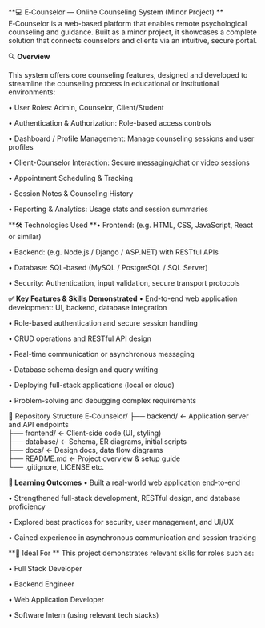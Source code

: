 **💻 E‑Counselor — Online Counseling System (Minor Project)
**
E‑Counselor is a web-based platform that enables remote psychological counseling and guidance. Built as a minor project, it showcases a complete solution that connects counselors and clients via an intuitive, secure portal.

🔍 **Overview**

This system offers core counseling features, designed and developed to streamline the counseling process in educational or institutional environments:

• User Roles: Admin, Counselor, Client/Student

• Authentication & Authorization: Role-based access controls

• Dashboard / Profile Management: Manage counseling sessions and user profiles

• Client-Counselor Interaction: Secure messaging/chat or video sessions

• Appointment Scheduling & Tracking

• Session Notes & Counseling History

• Reporting & Analytics: Usage stats and session summaries

**🛠️ Technologies Used
**• Frontend: (e.g. HTML, CSS, JavaScript, React or similar)

• Backend: (e.g. Node.js / Django / ASP.NET) with RESTful APIs

• Database: SQL-based (MySQL / PostgreSQL / SQL Server)

• Security: Authentication, input validation, secure transport protocols

**✅ Key Features & Skills Demonstrated**
• End-to-end web application development: UI, backend, database integration

• Role-based authentication and secure session handling

• CRUD operations and RESTful API design

• Real-time communication or asynchronous messaging

• Database schema design and query writing

• Deploying full-stack applications (local or cloud)

• Problem-solving and debugging complex requirements

📁 Repository Structure
E‑Counselor/
├── backend/                ← Application server and API endpoints  
├── frontend/               ← Client-side code (UI, styling)  
├── database/               ← Schema, ER diagrams, initial scripts  
├── docs/                   ← Design docs, data flow diagrams  
├── README.md               ← Project overview & setup guide  
└── .gitignore, LICENSE etc.

**🧩 Learning Outcomes**
• Built a real-world web application end-to-end

• Strengthened full-stack development, RESTful design, and database proficiency

• Explored best practices for security, user management, and UI/UX

• Gained experience in asynchronous communication and session tracking

**🎯 Ideal For
**
This project demonstrates relevant skills for roles such as:

• Full Stack Developer

• Backend Engineer

• Web Application Developer

• Software Intern (using relevant tech stacks)
